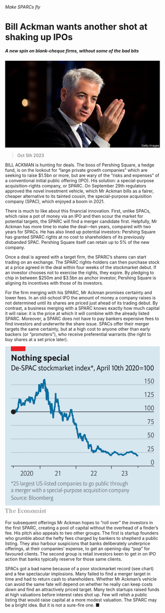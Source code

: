 ###### Make SPARCs fly

# Bill Ackman wants another shot at shaking up IPOs 

##### A new spin on blank-cheque firms, without some of the bad bits 

![image](images/20231007_WBP502.jpg) 

> Oct 5th 2023 

BILL ACKMAN is hunting for deals. The boss of Pershing Square, a hedge fund, is on the lookout for “large private growth companies” which are seeking to raise $1.5bn or more, but are wary of the “risks and expenses” of a conventional initial public offering (IPO). His solution: a special-purpose acquisition-rights company, or SPARC. On September 29th regulators approved the novel investment vehicle, which Mr Ackman bills as a fairer, cheaper alternative to its tainted cousin, the special-purpose acquisition company (SPAC), which enjoyed a boom in 2021. 

There is much to like about this financial innovation. First, unlike SPACs, which raise a pot of money via an IPO and then scour the market for potential targets, the SPARC will find a merger candidate first. Helpfully, Mr Ackman has more time to make the deal—ten years, compared with two years for SPACs. He has also lined up potential investors: Pershing Square has granted SPARC rights at no cost to shareholders of its previously disbanded SPAC. Pershing Square itself can retain up to 5% of the new company. 

Once a deal is agreed with a target firm, the SPARC’s shares can start trading on an exchange. The SPARC rights-holders can then purchase stock at a price agreed in the deal within four weeks of the stockmarket debut. If an investor chooses not to exercise the rights, they expire. By pledging to chip in between $250m and $3.5bn as anchor investor, Pershing Square is aligning its incentives with those of its investors.

For the firm merging with his SPARC, Mr Ackman promises certainty and lower fees. In an old-school IPO the amount of money a company raises is not determined until its shares are priced just ahead of its trading debut. By contrast, a business merging with a SPARC knows exactly how much capital it will raise: it is the price at which it will combine with the already listed SPARC. Moreover, a SPARC does not have to pay bankers expensive fees to find investors and underwrite the share issue. SPACs offer their merger targets the same certainty, but at a high cost to anyone other than early backers (or “promoters”), who receive preferential warrants (the right to buy shares at a set price later). 

![image](images/20231007_WBC841.png) 


For subsequent offerings Mr Ackman hopes to “roll over” the investors in the first SPARC, creating a pool of capital without the overhead of a finder’s fee. His pitch also appeals to two other groups. The first is startup founders who grumble about the hefty fees charged by bankers to shepherd a public listing. They also harbour suspicions that banks deliberately underprice offerings, at their companies’ expense, to get an opening-day “pop” for favoured clients. The second group is retail investors keen to get in on IPO action that banks typically reserve for those same clients.

SPACs got a bad name because of a poor stockmarket record (see chart) and a few spectacular implosions. Many failed to find a merger target in time and had to return cash to shareholders. Whether Mr Ackman’s vehicle can avoid the same fate will depend on whether he really can keep costs down and find an attractively priced target. Many tech startups raised funds at high valuations before interest rates shot up. Few will relish a public listing that would raise capital at a more modest valuation. The SPARC may be a bright idea. But it is not a sure-fire one. ■


